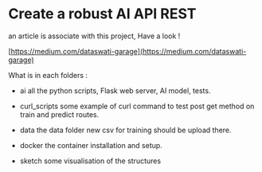 # Create a robust AI API REST
an article is associate with this project, Have a look !

[https://medium.com/dataswati-garage](https://medium.com/dataswati-garage)

What is in each folders :
* ai
all the python scripts, Flask web server, AI model, tests.

* curl\_scripts
some example of curl command to test post get method on train and predict routes.

* data
the data folder new csv for training should be upload there.

* docker
the container installation and setup.

* sketch
some visualisation of the structures
